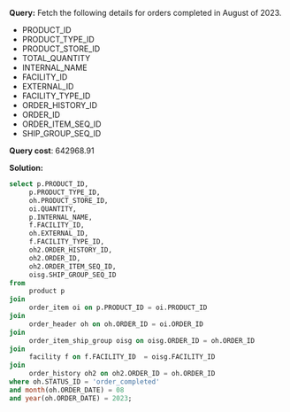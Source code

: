**Query:** Fetch the following details for orders completed in August of 2023.
- PRODUCT_ID
- PRODUCT_TYPE_ID
- PRODUCT_STORE_ID 
- TOTAL_QUANTITY
- INTERNAL_NAME 
- FACILITY_ID
- EXTERNAL_ID 
- FACILITY_TYPE_ID 
- ORDER_HISTORY_ID 
- ORDER_ID
- ORDER_ITEM_SEQ_ID
- SHIP_GROUP_SEQ_ID

**Query cost**: 642968.91

**Solution:**
```sql
select p.PRODUCT_ID,
     p.PRODUCT_TYPE_ID,
     oh.PRODUCT_STORE_ID,
     oi.QUANTITY,
     p.INTERNAL_NAME,
     f.FACILITY_ID,
     oh.EXTERNAL_ID,
     f.FACILITY_TYPE_ID,
     oh2.ORDER_HISTORY_ID,
     oh2.ORDER_ID,
     oh2.ORDER_ITEM_SEQ_ID,
     oisg.SHIP_GROUP_SEQ_ID
from 
     product p 
join 
     order_item oi on p.PRODUCT_ID = oi.PRODUCT_ID
join 
	 order_header oh on oh.ORDER_ID = oi.ORDER_ID
join 
	 order_item_ship_group oisg on oisg.ORDER_ID = oh.ORDER_ID
join 
	 facility f on f.FACILITY_ID  = oisg.FACILITY_ID
join 
	 order_history oh2 on oh2.ORDER_ID = oh.ORDER_ID
where oh.STATUS_ID = 'order_completed' 
and month(oh.ORDER_DATE) = 08 
and year(oh.ORDER_DATE) = 2023;
